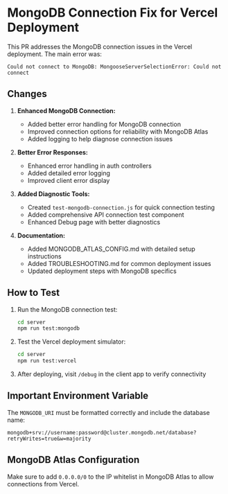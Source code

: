 # MongoDB Connection Fix for Vercel Deployment

This PR addresses the MongoDB connection issues in the Vercel deployment. The main error was:

```
Could not connect to MongoDB: MongooseServerSelectionError: Could not connect
```

## Changes

1. **Enhanced MongoDB Connection:**
   - Added better error handling for MongoDB connection
   - Improved connection options for reliability with MongoDB Atlas
   - Added logging to help diagnose connection issues

2. **Better Error Responses:**
   - Enhanced error handling in auth controllers
   - Added detailed error logging
   - Improved client error display

3. **Added Diagnostic Tools:**
   - Created `test-mongodb-connection.js` for quick connection testing
   - Added comprehensive API connection test component
   - Enhanced Debug page with better diagnostics

4. **Documentation:**
   - Added MONGODB_ATLAS_CONFIG.md with detailed setup instructions
   - Added TROUBLESHOOTING.md for common deployment issues
   - Updated deployment steps with MongoDB specifics

## How to Test

1. Run the MongoDB connection test:
   ```bash
   cd server
   npm run test:mongodb
   ```

2. Test the Vercel deployment simulator:
   ```bash
   cd server
   npm run test:vercel
   ```

3. After deploying, visit `/debug` in the client app to verify connectivity

## Important Environment Variable

The `MONGODB_URI` must be formatted correctly and include the database name:
```
mongodb+srv://username:password@cluster.mongodb.net/database?retryWrites=true&w=majority
```

## MongoDB Atlas Configuration

Make sure to add `0.0.0.0/0` to the IP whitelist in MongoDB Atlas to allow connections from Vercel.
